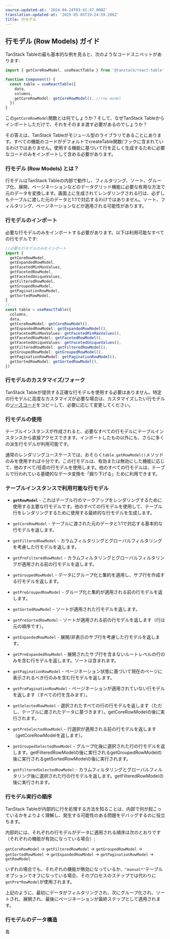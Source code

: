 ```yaml
---
source-updated-at: '2024-04-24T03:41:47.000Z'
translation-updated-at: '2025-05-05T19:24:59.286Z'
title: 行モデル
---
```

## 行モデル (Row Models) ガイド

TanStack Tableの最も基本的な例を見ると、次のようなコードスニペットがあります:

```ts
import { getCoreRowModel, useReactTable } from '@tanstack/react-table'

function Component() {
  const table = useReactTable({
    data,
    columns,
    getCoreRowModel: getCoreRowModel(), //row model
  })
}
```

この`getCoreRowModel`関数とは何でしょうか？そして、なぜTanStack Tableからインポートしただけで、それをそのまま渡す必要があるのでしょうか？

その答えは、TanStack Tableがモジュール型のライブラリであることにあります。すべての機能のコードがデフォルトでcreateTable関数/フックに含まれているわけではありません。使用する機能に基づいて行を正しく生成するために必要なコードのみをインポートして含める必要があります。

### 行モデル (Row Models) とは？

行モデルはTanStack Tableの内部で動作し、フィルタリング、ソート、グループ化、展開、ページネーションなどのデータグリッド機能に必要な有用な方法で元のデータを変換します。画面上に生成されてレンダリングされる行は、必ずしもテーブルに渡した元のデータと1:1で対応するわけではありません。ソート、フィルタリング、ページネーションなどが適用される可能性があります。

### 行モデルのインポート

必要な行モデルのみをインポートする必要があります。以下は利用可能なすべての行モデルです:

```ts
//必要な行モデルのみをインポート
import {
  getCoreRowModel,
  getExpandedRowModel,
  getFacetedMinMaxValues,
  getFacetedRowModel,
  getFacetedUniqueValues,
  getFilteredRowModel,
  getGroupedRowModel,
  getPaginationRowModel,
  getSortedRowModel,
}
//...
const table = useReactTable({
  columns,
  data,
  getCoreRowModel: getCoreRowModel(),
  getExpandedRowModel: getExpandedRowModel(),
  getFacetedMinMaxValues: getFacetedMinMaxValues(),
  getFacetedRowModel: getFacetedRowModel(),
  getFacetedUniqueValues: getFacetedUniqueValues(),
  getFilteredRowModel: getFilteredRowModel(),
  getGroupedRowModel: getGroupedRowModel(),
  getPaginationRowModel: getPaginationRowModel(),
  getSortedRowModel: getSortedRowModel(),
})
```

### 行モデルのカスタマイズ/フォーク

TanStack Tableが提供する正確な行モデルを使用する必要はありません。特定の行モデルに高度なカスタマイズが必要な場合は、カスタマイズしたい行モデルの[ソースコード](https://github.com/TanStack/table/tree/main/packages/table-core/src/utils)をコピーして、必要に応じて変更してください。

### 行モデルの使用

テーブルインスタンスが作成されると、必要なすべての行モデルにテーブルインスタンスから直接アクセスできます。インポートしたもの以外にも、さらに多くの派生行モデルが利用可能です。

通常のレンダリングユースケースでは、おそらく`table.getRowModel()`メソッドのみを使用すれば十分です。この行モデルは、有効または無効にした機能に応じて、他のすべて/任意の行モデルを使用します。他のすべての行モデルは、テーブルで行われている基礎的なデータ変換を「掘り下げる」ために利用できます。

### テーブルインスタンスで利用可能な行モデル

- **`getRowModel`** - これはテーブル行のマークアップをレンダリングするために使用する主要な行モデルです。他のすべての行モデルを使用して、テーブル行をレンダリングするために使用する最終的な行モデルを生成します。

- `getCoreRowModel` - テーブルに渡された元のデータと1:1で対応する基本的な行モデルを返します。

- `getFilteredRowModel` - カラムフィルタリングとグローバルフィルタリングを考慮した行モデルを返します。
- `getPreFilteredRowModel` - カラムフィルタリングとグローバルフィルタリングが適用される前の行モデルを返します。

- `getGroupedRowModel` - データにグループ化と集約を適用し、サブ行を作成する行モデルを返します。
- `getPreGroupedRowModel` - グループ化と集約が適用される前の行モデルを返します。

- `getSortedRowModel` - ソートが適用された行モデルを返します。
- `getPreSortedRowModel` - ソートが適用される前の行モデルを返します（行は元の順序です）。

- `getExpandedRowModel` - 展開/非表示のサブ行を考慮した行モデルを返します。
- `getPreExpandedRowModel` - 展開されたサブ行を含まないルートレベルの行のみを含む行モデルを返します。ソートは含まれます。

- `getPaginationRowModel` - ページネーション状態に基づいて現在のページに表示されるべき行のみを含む行モデルを返します。
- `getPrePaginationRowModel` - ページネーションが適用されていない行モデルを返します（すべての行を含みます）。

- `getSelectedRowModel` - 選択されたすべての行の行モデルを返します（ただし、テーブルに渡されたデータに基づきます）。getCoreRowModelの後に実行されます。
- `getPreSelectedRowModel` - 行選択が適用される前の行モデルを返します（getCoreRowModelを返します）。
- `getGroupedSelectedRowModel` - グループ化後に選択された行の行モデルを返します。getFilteredRowModelの後に実行されるgetGroupedRowModelの後に実行されるgetSortedRowModelの後に実行されます。
- `getFilteredSelectedRowModel` - カラムフィルタリングとグローバルフィルタリング後に選択された行の行モデルを返します。getFilteredRowModelの後に実行されます。

### 行モデル実行の順序

TanStack Tableが内部的に行を処理する方法を知ることは、内部で何が起こっているかをよりよく理解し、発生する可能性のある問題をデバッグするのに役立ちます。

内部的には、それぞれの行モデルがデータに適用される順序は次のとおりです（それぞれの機能が有効になっている場合）:

`getCoreRowModel` -> `getFilteredRowModel` -> `getGroupedRowModel` -> `getSortedRowModel` -> `getExpandedRowModel` -> `getPaginationRowModel` -> `getRowModel`

いずれの場合でも、それぞれの機能が無効になっているか、`"manual*"`テーブルオプションでオフになっている場合、そのプロセスのステップでは代わりに`getPre*RowModel`が使用されます。

上記のように、最初にデータがフィルタリングされ、次にグループ化され、ソートされ、展開され、最後にページネーションが最終ステップとして適用されます。

### 行モデルのデータ構造

各
